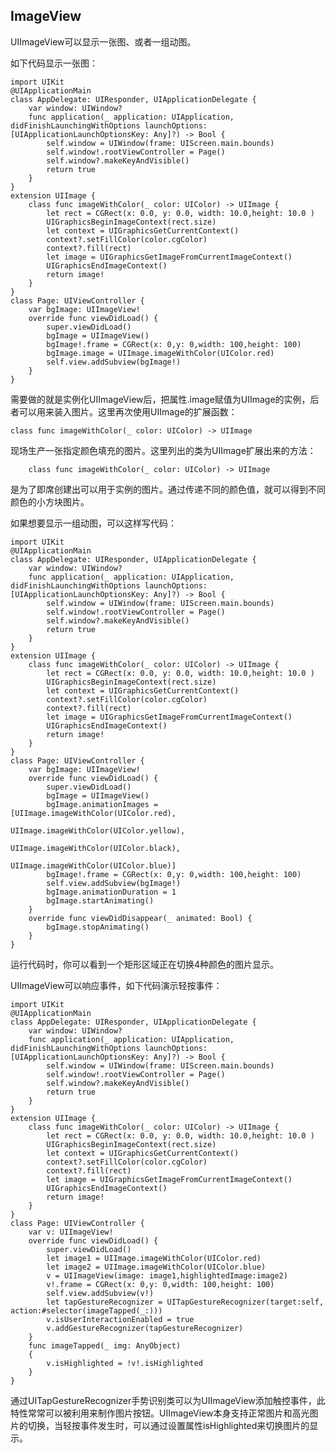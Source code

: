 
## ImageView

UIImageView可以显示一张图、或者一组动图。

如下代码显示一张图：

    import UIKit
    @UIApplicationMain
    class AppDelegate: UIResponder, UIApplicationDelegate {
        var window: UIWindow?
        func application(_ application: UIApplication, didFinishLaunchingWithOptions launchOptions: [UIApplicationLaunchOptionsKey: Any]?) -> Bool {
            self.window = UIWindow(frame: UIScreen.main.bounds)
            self.window!.rootViewController = Page()
            self.window?.makeKeyAndVisible()
            return true
        }
    }
    extension UIImage {
        class func imageWithColor(_ color: UIColor) -> UIImage {
            let rect = CGRect(x: 0.0, y: 0.0, width: 10.0,height: 10.0 )
            UIGraphicsBeginImageContext(rect.size)
            let context = UIGraphicsGetCurrentContext()
            context?.setFillColor(color.cgColor)
            context?.fill(rect)
            let image = UIGraphicsGetImageFromCurrentImageContext()
            UIGraphicsEndImageContext()               
            return image!
        }
    }
    class Page: UIViewController {
        var bgImage: UIImageView!
        override func viewDidLoad() {
            super.viewDidLoad()
            bgImage = UIImageView()
            bgImage!.frame = CGRect(x: 0,y: 0,width: 100,height: 100)
            bgImage.image = UIImage.imageWithColor(UIColor.red)
            self.view.addSubview(bgImage!)
        }
    }

需要做的就是实例化UIImageView后，把属性.image赋值为UIImage的实例，后者可以用来装入图片。这里再次使用UIImage的扩展函数：

    class func imageWithColor(_ color: UIColor) -> UIImage 

现场生产一张指定颜色填充的图片。这里列出的类为UIImage扩展出来的方法：

        class func imageWithColor(_ color: UIColor) -> UIImage

是为了即席创建出可以用于实例的图片。通过传递不同的颜色值，就可以得到不同颜色的小方块图片。

如果想要显示一组动图，可以这样写代码：

    import UIKit
    @UIApplicationMain
    class AppDelegate: UIResponder, UIApplicationDelegate {
        var window: UIWindow?
        func application(_ application: UIApplication, didFinishLaunchingWithOptions launchOptions: [UIApplicationLaunchOptionsKey: Any]?) -> Bool {
            self.window = UIWindow(frame: UIScreen.main.bounds)
            self.window!.rootViewController = Page()
            self.window?.makeKeyAndVisible()
            return true
        }
    }
    extension UIImage {
        class func imageWithColor(_ color: UIColor) -> UIImage {
            let rect = CGRect(x: 0.0, y: 0.0, width: 10.0,height: 10.0 )
            UIGraphicsBeginImageContext(rect.size)
            let context = UIGraphicsGetCurrentContext()
            context?.setFillColor(color.cgColor)
            context?.fill(rect)
            let image = UIGraphicsGetImageFromCurrentImageContext()
            UIGraphicsEndImageContext()               
            return image!
        }
    }
    class Page: UIViewController {
        var bgImage: UIImageView!
        override func viewDidLoad() {
            super.viewDidLoad()
            bgImage = UIImageView()
            bgImage.animationImages = [UIImage.imageWithColor(UIColor.red),
                                       UIImage.imageWithColor(UIColor.yellow),
                                       UIImage.imageWithColor(UIColor.black),
                                       UIImage.imageWithColor(UIColor.blue)]
            bgImage!.frame = CGRect(x: 0,y: 0,width: 100,height: 100)
            self.view.addSubview(bgImage!)
            bgImage.animationDuration = 1
            bgImage.startAnimating()
        }
        override func viewDidDisappear(_ animated: Bool) {
            bgImage.stopAnimating()
        }
    }

运行代码时，你可以看到一个矩形区域正在切换4种颜色的图片显示。

UIImageView可以响应事件，如下代码演示轻按事件：

    import UIKit
    @UIApplicationMain
    class AppDelegate: UIResponder, UIApplicationDelegate {
        var window: UIWindow?
        func application(_ application: UIApplication, didFinishLaunchingWithOptions launchOptions: [UIApplicationLaunchOptionsKey: Any]?) -> Bool {
            self.window = UIWindow(frame: UIScreen.main.bounds)
            self.window!.rootViewController = Page()
            self.window?.makeKeyAndVisible()
            return true
        }
    }
    extension UIImage {
        class func imageWithColor(_ color: UIColor) -> UIImage {
            let rect = CGRect(x: 0.0, y: 0.0, width: 10.0,height: 10.0 )
            UIGraphicsBeginImageContext(rect.size)
            let context = UIGraphicsGetCurrentContext()
            context?.setFillColor(color.cgColor)
            context?.fill(rect)
            let image = UIGraphicsGetImageFromCurrentImageContext()
            UIGraphicsEndImageContext()               
            return image!
        }
    }
    class Page: UIViewController {
        var v: UIImageView!
        override func viewDidLoad() {
            super.viewDidLoad()
            let image1 = UIImage.imageWithColor(UIColor.red)
            let image2 = UIImage.imageWithColor(UIColor.blue)
            v = UIImageView(image: image1,highlightedImage:image2)
            v!.frame = CGRect(x: 0,y: 0,width: 100,height: 100)
            self.view.addSubview(v!)
            let tapGestureRecognizer = UITapGestureRecognizer(target:self, action:#selector(imageTapped(_:)))
            v.isUserInteractionEnabled = true
            v.addGestureRecognizer(tapGestureRecognizer)
        }
        func imageTapped(_ img: AnyObject)
        {
            v.isHighlighted = !v!.isHighlighted
        }
    }

通过UITapGestureRecognizer手势识别类可以为UIImageView添加触控事件，此特性常常可以被利用来制作图片按钮。UIImageView本身支持正常图片和高光图片的切换，当轻按事件发生时，可以通过设置属性isHighlighted来切换图片的显示。




